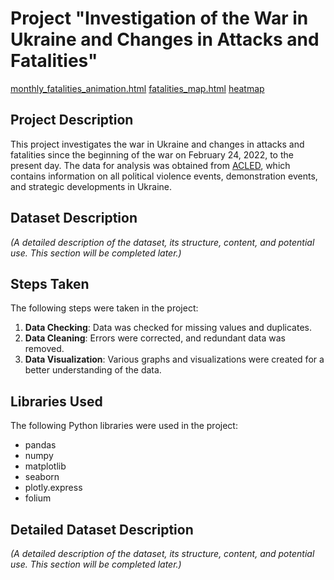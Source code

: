 # Project "Investigation of the War in Ukraine and Changes in Attacks and Fatalities"

[monthly_fatalities_animation.html](https://annashliapkina.github.io/Ukraine_under_attack/charts/monthly_fatalities_animation.html)
[fatalities_map.html](https://annashliapkina.github.io/Ukraine_under_attack/charts/fatalities_map.html)
[heatmap](https://annashliapkina.github.io/Ukraine_under_attack/charts/heatmap.html)

## Project Description

This project investigates the war in Ukraine and changes in attacks and fatalities since the beginning of the war on February 24, 2022, to the present day. The data for analysis was obtained from [ACLED](https://acleddata.com), which contains information on all political violence events, demonstration events, and strategic developments in Ukraine.

## Dataset Description

_(A detailed description of the dataset, its structure, content, and potential use. This section will be completed later.)_

## Steps Taken

The following steps were taken in the project:

1. **Data Checking**: Data was checked for missing values and duplicates.
2. **Data Cleaning**: Errors were corrected, and redundant data was removed.
3. **Data Visualization**: Various graphs and visualizations were created for a better understanding of the data.

## Libraries Used

The following Python libraries were used in the project:

- pandas
- numpy
- matplotlib
- seaborn
- plotly.express
- folium

## Detailed Dataset Description

_(A detailed description of the dataset, its structure, content, and potential use. This section will be completed later.)_
